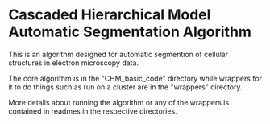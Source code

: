 Cascaded Hierarchical Model Automatic Segmentation Algorithm
============================================================

This is an algorithm designed for automatic segmention of cellular structures in electron microscopy data.

The core algorithm is in the "CHM_basic_code" directory while wrappers for it to do things such as run on a cluster are in the "wrappers" directory.

More details about running the algorithm or any of the wrappers is contained in readmes in the respective directories.
